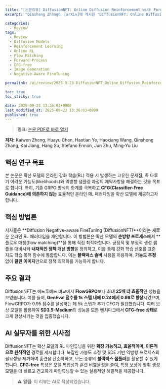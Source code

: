 ```yaml
---
title: "[논문리뷰] DiffusionNFT: Online Diffusion Reinforcement with Forward Process"
excerpt: "Qinsheng Zhang이 [arXiv]에 게시한 'DiffusionNFT: Online Diffusion Reinforcement with Forward Process' 논문에 대한 자세한 리뷰입니다."

categories:
  - Review
tags:
  - Review
  - Diffusion Models
  - Reinforcement Learning
  - Online RL
  - Flow Matching
  - Forward Process
  - CFG-free
  - Image Generation
  - Negative-Aware FineTuning

permalink: /ai/review/2025-9-23-DiffusionNFT_Online_Diffusion_Reinforcement_with_Forward_Process/

toc: true
toc_sticky: true

date: 2025-09-23 13:36:03+0900
last_modified_at: 2025-09-23 13:36:03+0900
published: true
---
```

> **링크:** [논문 PDF로 바로 열기](https://arxiv.org/abs/2509.16117)

**저자:** Kaiwen Zheng, Huayu Chen, Haotian Ye, Haoxiang Wang, Qinsheng Zhang, Kai Jiang, Hang Su, Stefano Ermon, Jun Zhu, Ming-Yu Liu



## 핵심 연구 목표
본 논문은 확산 모델의 온라인 강화 학습(RL) 적용 시 발생하는 고유한 문제점, 즉 다루기 어려운 가능도(likelihoods)와 역방향 샘플링 과정의 제약사항을 해결하는 것을 목표로 합니다. 특히, 기존 GRPO 방식의 한계를 극복하고 **CFG(Classifier-Free Guidance)에 의존하지 않는** 효율적인 온라인 RL 패러다임을 확산 모델에 제공하고자 합니다.

## 핵심 방법론
저자들은 **Diffusion Negative-aware FineTuning (DiffusionNFT)**이라는 새로운 온라인 RL 패러다임을 제안합니다. 이 방법론은 확산 모델의 **순방향 프로세스**에서 **플로우 매칭(flow matching)**을 통해 직접 최적화합니다. 긍정적 및 부정적 생성 샘플을 대비시켜 **내재적인 정책 개선 방향**을 정의하고, 이를 통해 강화 학습 신호를 표준 지도 학습 목적 함수에 통합합니다. 이는 **블랙박스 솔버** 사용을 허용하며, **가능도 추정** 없이 **클린 이미지**만으로 정책 최적화를 가능하게 합니다.

## 주요 결과
DiffusionNFT는 헤드투헤드 비교에서 **FlowGRPO**보다 최대 **25배 더 효율적**인 성능을 보였습니다. 예를 들어, **GenEval 점수를 1k 스텝 내에 0.24에서 0.98로 향상**시켰으며, FlowGRPO가 0.95 점수를 달성하는 데 5k 스텝과 추가 CFG가 필요했습니다. 여러 보상 모델을 활용하여 **SD3.5-Medium**의 성능을 모든 벤치마크에서 **CFG-free 상태**로 크게 향상시키는 것을 입증했습니다.

## AI 실무자를 위한 시사점
DiffusionNFT는 확산 모델의 RL 파인튜닝을 위한 **확장 가능하고, 효율적이며, 이론적으로 원칙적인** 경로를 제시합니다. 복잡한 가능도 추정 및 SDE 기반 역방향 프로세스의 필요성을 제거하여 훈련을 단순화하고, 모든 종류의 **블랙박스 샘플러**를 활용할 수 있게 합니다. **CFG-free** 특성은 모델 복잡성과 훈련 비효율성을 줄여, 특정 보상에 맞춰 생성 모델을 더 빠르고 견고하게 파인튜닝할 수 있는 실용적인 해결책을 제공합니다.

> ⚠️ **알림:** 이 리뷰는 AI로 작성되었습니다.